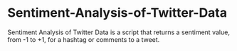 # Sentiment-Analysis-of-Twitter-Data
Sentiment Analysis of Twitter Data is a script that returns a sentiment value, from -1 to +1, for a hashtag or comments to a tweet.
